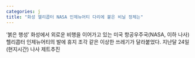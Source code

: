 ```yaml
---
categories: j
title: "화성 헬리콥터 NASA 인제뉴어티 다리에 붙은 비닐 정체는"
---
```

&lsquo;붉은 행성&rsquo; 화성에서 외로운 비행을 이어가고 있는 미국 항공우주국(NASA, 이하 나사) 헬리콥터 인제뉴어티의 발에 휴지 조각 같은 이상한 쓰레기가 달라붙었다. 지난달 24일(현지시간) 나사 제트추진